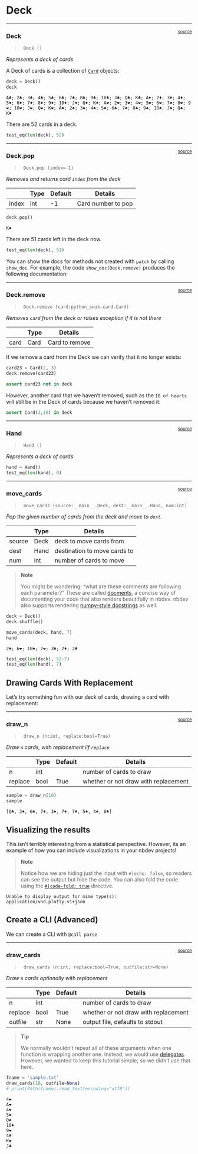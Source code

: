 # Deck


<!-- WARNING: THIS FILE WAS AUTOGENERATED! DO NOT EDIT! -->

------------------------------------------------------------------------

<a
href="https://github.com/shadisharba/python_swak/blob/main/python_swak/deck.py#L15"
target="_blank" style="float:right; font-size:smaller">source</a>

### Deck

>      Deck ()

*Represents a deck of cards*

A Deck of cards is a collection of
[`Card`](https://shadisharba.github.io/python_swak/card.html#card)
objects:

``` python
deck = Deck()
deck
```

    A♣️; 2♣️; 3♣️; 4♣️; 5♣️; 6♣️; 7♣️; 8♣️; 9♣️; 10♣️; J♣️; Q♣️; K♣️; A♦️; 2♦️; 3♦️; 4♦️; 5♦️; 6♦️; 7♦️; 8♦️; 9♦️; 10♦️; J♦️; Q♦️; K♦️; A❤️; 2❤️; 3❤️; 4❤️; 5❤️; 6❤️; 7❤️; 8❤️; 9❤️; 10❤️; J❤️; Q❤️; K❤️; A♠️; 2♠️; 3♠️; 4♠️; 5♠️; 6♠️; 7♠️; 8♠️; 9♠️; 10♠️; J♠️; Q♠️; K♠️

There are 52 cards in a deck.

``` python
test_eq(len(deck), 52)
```

------------------------------------------------------------------------

<a
href="https://github.com/shadisharba/python_swak/blob/main/python_swak/deck.py#L39"
target="_blank" style="float:right; font-size:smaller">source</a>

### Deck.pop

>      Deck.pop (index=-1)

*Removes and returns card `index` from the deck*

<table>
<thead>
<tr class="header">
<th></th>
<th><strong>Type</strong></th>
<th><strong>Default</strong></th>
<th><strong>Details</strong></th>
</tr>
</thead>
<tbody>
<tr class="odd">
<td>index</td>
<td>int</td>
<td>-1</td>
<td>Card number to pop</td>
</tr>
</tbody>
</table>

``` python
deck.pop()
```

    K♠️

There are 51 cards left in the deck now.

``` python
test_eq(len(deck), 51)
```

You can show the docs for methods not created with `patch` by calling
`show_doc`. For example, the code `show_doc(Deck.remove)` produces the
following documentation:

------------------------------------------------------------------------

<a
href="https://github.com/shadisharba/python_swak/blob/main/python_swak/deck.py#L28"
target="_blank" style="float:right; font-size:smaller">source</a>

### Deck.remove

>      Deck.remove (card:python_swak.card.Card)

*Removes `card` from the deck or raises exception if it is not there*

<table>
<thead>
<tr class="header">
<th></th>
<th><strong>Type</strong></th>
<th><strong>Details</strong></th>
</tr>
</thead>
<tbody>
<tr class="odd">
<td>card</td>
<td>Card</td>
<td>Card to remove</td>
</tr>
</tbody>
</table>

If we remove a card from the Deck we can verify that it no longer
exists:

``` python
card23 = Card(2, 3)
deck.remove(card23)

assert card23 not in deck
```

However, another card that we haven’t removed, such as the
`10 of hearts` will still be in the Deck of cards because we haven’t
removed it:

``` python
assert Card(2,10) in deck
```

------------------------------------------------------------------------

<a
href="https://github.com/shadisharba/python_swak/blob/main/python_swak/deck.py#L45"
target="_blank" style="float:right; font-size:smaller">source</a>

### Hand

>      Hand ()

*Represents a deck of cards*

``` python
hand = Hand()
test_eq(len(hand), 0)
```

------------------------------------------------------------------------

<a
href="https://github.com/shadisharba/python_swak/blob/main/python_swak/deck.py#L51"
target="_blank" style="float:right; font-size:smaller">source</a>

### move_cards

>      move_cards (source:__main__.Deck, dest:__main__.Hand, num:int)

*Pop the given number of cards from the deck and move to `dest`.*

<table>
<thead>
<tr class="header">
<th></th>
<th><strong>Type</strong></th>
<th><strong>Details</strong></th>
</tr>
</thead>
<tbody>
<tr class="odd">
<td>source</td>
<td>Deck</td>
<td>deck to move cards from</td>
</tr>
<tr class="even">
<td>dest</td>
<td>Hand</td>
<td>destination to move cards to</td>
</tr>
<tr class="odd">
<td>num</td>
<td>int</td>
<td>number of cards to move</td>
</tr>
</tbody>
</table>

<div>

> **Note**
>
> You might be wondering: “what are these comments are following each
> parameter?” These are called
> [docments](https://fastcore.fast.ai/docments.html), a concise way of
> documenting your code that also renders beautifully in nbdev. nbdev
> also supports rendering [numpy-style
> docstrings](https://numpydoc.readthedocs.io/en/latest/format.html) as
> well.

</div>

``` python
deck = Deck()
deck.shuffle()
```

``` python
move_cards(deck, hand, 7)
hand
```

    2♠️; 6❤️; 10♠️; 2❤️; 3♣️; 2♦️; 2♣️

``` python
test_eq(len(deck), 52-7)
test_eq(len(hand), 7)
```

## Drawing Cards With Replacement

Let’s try something fun with our deck of cards, drawing a card with
replacement:

------------------------------------------------------------------------

<a
href="https://github.com/shadisharba/python_swak/blob/main/python_swak/deck.py#L58"
target="_blank" style="float:right; font-size:smaller">source</a>

### draw_n

>      draw_n (n:int, replace:bool=True)

*Draw `n` cards, with replacement iif `replace`*

<table>
<thead>
<tr class="header">
<th></th>
<th><strong>Type</strong></th>
<th><strong>Default</strong></th>
<th><strong>Details</strong></th>
</tr>
</thead>
<tbody>
<tr class="odd">
<td>n</td>
<td>int</td>
<td></td>
<td>number of cards to draw</td>
</tr>
<tr class="even">
<td>replace</td>
<td>bool</td>
<td>True</td>
<td>whether or not draw with replacement</td>
</tr>
</tbody>
</table>

``` python
sample = draw_n(10)
sample
```

    [Q♣️, J♠️, 6♣️, 7♦️, 3♠️, 7♦️, 7♣️, 5♠️, 4♠️, 6♣️]

## Visualizing the results

This isn’t terribly interesting from a statistical perspective. However,
its an example of how you can include visualizations in your nbdev
projects!

<div>

> **Note**
>
> Notice how we are hiding just the input with `#|echo: false`, so
> readers can see the output but hide the code. You can also fold the
> code using the
> [`#|code-fold: true`](https://quarto.org/docs/output-formats/html-code.html#folding-code)
> directive.

</div>

    Unable to display output for mime type(s): application/vnd.plotly.v1+json

## Create a CLI (Advanced)

We can create a CLI with `@call parse`

------------------------------------------------------------------------

<a
href="https://github.com/shadisharba/python_swak/blob/main/python_swak/deck.py#L72"
target="_blank" style="float:right; font-size:smaller">source</a>

### draw_cards

>      draw_cards (n:int, replace:bool=True, outfile:str=None)

*Draw `n` cards optionally with replacement*

<table>
<thead>
<tr class="header">
<th></th>
<th><strong>Type</strong></th>
<th><strong>Default</strong></th>
<th><strong>Details</strong></th>
</tr>
</thead>
<tbody>
<tr class="odd">
<td>n</td>
<td>int</td>
<td></td>
<td>number of cards to draw</td>
</tr>
<tr class="even">
<td>replace</td>
<td>bool</td>
<td>True</td>
<td>whether or not draw with replacement</td>
</tr>
<tr class="odd">
<td>outfile</td>
<td>str</td>
<td>None</td>
<td>output file, defaults to stdout</td>
</tr>
</tbody>
</table>

<div>

> **Tip**
>
> We normally wouldn’t repeat all of these arguments when one function
> is wrapping another one. Instead, we would use
> [delegates](https://fastcore.fast.ai/meta.html#delegates). However, we
> wanted to keep this tutorial simple, so we didn’t use that here.

</div>

``` python
fname = 'sample.txt'
draw_cards(10, outfile=None)
# print(Path(fname).read_text(encoding="utf8"))
```

    4❤️
    A❤️
    4❤️
    5❤️
    Q♠️
    10♦️
    9❤️
    4♣️
    K❤️
    J♣️
